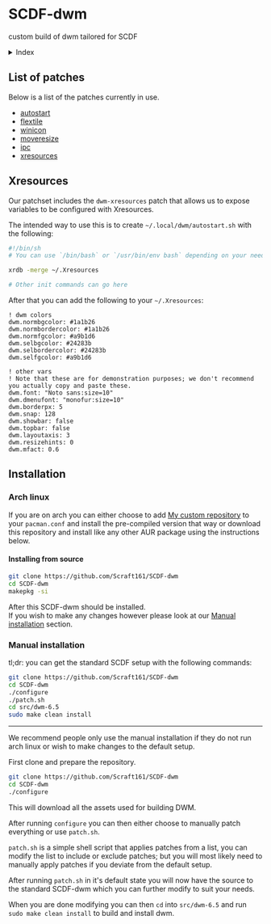 # SCDF-dwm
custom build of dwm tailored for SCDF

<details>
    <summary>Index</summary>

- [List of patches](#list-of-patches)
- [Xresources](#xresources)
- [Installation](#installation)
    - [Arch linux](#arch-linux)
        - [Installing from source](#installing-from-source)
    - [Manual installation](#manual-installation)

</details>

## List of patches

Below is a list of the patches currently in use.

- [autostart](https://dwm.suckless.org/patches/autostart/)
- [flextile](https://dwm.suckless.org/patches/flextile/)
- [winicon](https://dwm.suckless.org/patches/winicon/)
- [moveresize](https://dwm.suckless.org/patches/moveresize/)
- [ipc](https://dwm.suckless.org/patches/ipc/)
- [xresources](https://dwm.suckless.org/patches/xresources/)

## Xresources

Our patchset includes the `dwm-xresources` patch that allows us to expose variables to be configured with Xresources.

The intended way to use this is to create `~/.local/dwm/autostart.sh` with the following:
```sh
#!/bin/sh
# You can use `/bin/bash` or `/usr/bin/env bash` depending on your needs; but POSIX-SH is often enough for these.

xrdb -merge ~/.Xresources

# Other init commands can go here
```

After that you can add the following to your `~/.Xresources`:
```Xdefaults
! dwm colors
dwm.normbgcolor: #1a1b26
dwm.normbordercolor: #1a1b26
dwm.normfgcolor: #a9b1d6
dwm.selbgcolor: #24283b
dwm.selbordercolor: #24283b
dwm.selfgcolor: #a9b1d6

! other vars
! Note that these are for demonstration purposes; we don't recommend you actually copy and paste these.
dwm.font: "Noto sans:size=10"
dwm.dmenufont: "monofur:size=10"
dwm.borderpx: 5
dwm.snap: 128
dwm.showbar: false
dwm.topbar: false
dwm.layoutaxis: 3
dwm.resizehints: 0
dwm.mfact: 0.6
```

## Installation

### Arch linux

If you are on arch you can either choose to add [My custom repository](https://github.com/Scraft161/SCDF-pacman?tab=readme-ov-file#add-to-your-system) to your `pacman.conf` and install the pre-compiled version that way or download this repository and install like any other AUR package using the instructions below.

#### Installing from source

```sh
git clone https://github.com/Scraft161/SCDF-dwm
cd SCDF-dwm
makepkg -si
```

After this SCDF-dwm should be installed.  
If you wish to make any changes however please look at our [Manual installation](#manual-installation) section.

### Manual installation

tl;dr: you can get the standard SCDF setup with the following commands:
```sh
git clone https://github.com/Scraft161/SCDF-dwm
cd SCDF-dwm
./configure
./patch.sh
cd src/dwm-6.5
sudo make clean install
```

---

We recommend people only use the manual installation if they do not run arch linux or wish to make changes to the default setup.

First clone and prepare the repository.
```sh
git clone https://github.com/Scraft161/SCDF-dwm
cd SCDF-dwm
./configure
```

This will download all the assets used for building DWM.

After running `configure` you can then either choose to manually patch everything or use `patch.sh`.

`patch.sh` is a simple shell script that applies patches from a list, you can modify the list to include or exclude patches; but you will most likely need to manually apply patches if you deviate from the default setup.

After running `patch.sh` in it's default state you will now have the source to the standard SCDF-dwm which you can further modify to suit your needs.

When you are done modifying you can then `cd` into `src/dwm-6.5` and run `sudo make clean install` to build and install dwm.
